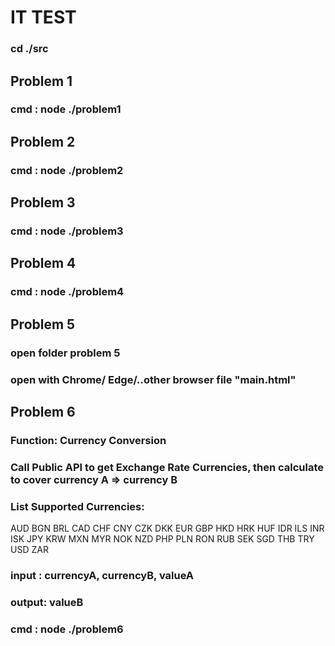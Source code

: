 # IT TEST

### cd ./src

## Problem 1

### cmd : node ./problem1

## Problem 2

### cmd : node ./problem2

## Problem 3

### cmd : node ./problem3

## Problem 4

### cmd : node ./problem4

## Problem 5

### open folder problem 5

### open with Chrome/ Edge/..other browser file "main.html"

## Problem 6

### Function: Currency Conversion

### Call Public API to get Exchange Rate Currencies, then calculate to cover currency A => currency B

### List Supported Currencies:

AUD
BGN
BRL
CAD
CHF
CNY
CZK
DKK
EUR
GBP
HKD
HRK
HUF
IDR
ILS
INR
ISK
JPY
KRW
MXN
MYR
NOK
NZD
PHP
PLN
RON
RUB
SEK
SGD
THB
TRY
USD
ZAR

### input : currencyA, currencyB, valueA

### output: valueB

### cmd : node ./problem6
